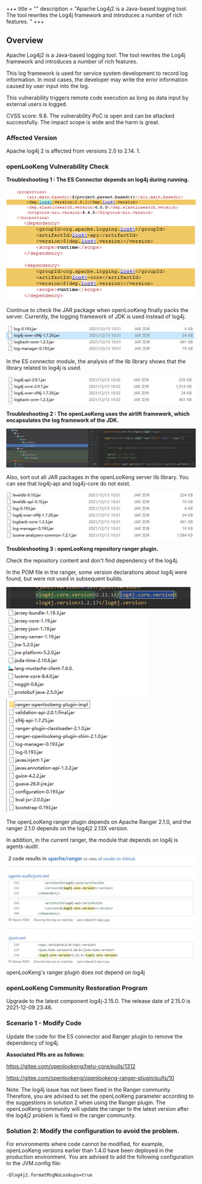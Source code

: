 +++
title = ""
description = "Apache Log4j2 is a Java-based logging tool. The tool rewrites the Log4j framework and introduces a number of rich features. "
+++

## Overview

Apache Log4j2 is a Java-based logging tool. The tool rewrites the Log4j framework and introduces a number of rich features.

This log framework is used for service system development to record log information. In most cases, the developer may write the error information caused by user input into the log.

This vulnerability triggers remote code execution as long as data input by external users is logged.

CVSS score: 9.8. The vulnerability PoC is open and can be attacked successfully. The impact scope is wide and the harm is great.



### Affected Version

Apache log4j 2 is affected from versions 2.0 to 2.14. 1.


### openLooKeng Vulnerability Check

**Troubleshooting 1 : The ES Connector depends on log4j during running.**

<img src='./1.png' alt='' />
<img src='./2.png' alt='' />

Continue to check the JAR package when openLooKeng finally packs the server. Currently, the logging framework of JDK is used instead of log4j.

<img src='./3.jpeg' alt='' />

In the ES connector module, the analysis of the lib library shows that the library related to log4j is used.

<img src='./4.jpeg' alt='' />

**Troubleshooting 2 : The openLooKeng uses the airlift framework, which encapsulates the log framework of the JDK.** 

<img src='./5.jpeg' alt='' />

Also, sort out all JAR packages in the openLooKeng server lib library. You can see that log4j-api and log4j-core do not exist.

<img src='./6.jpeg' alt='' />

**Troubleshooting 3 : openLooKeng repository ranger plugin.**

Check the repository content and don't find dependency of the log4j.

In the POM file in the ranger, some version declarations about log4j were found, but were not used in subsequent builds.

<img src='./7.png' alt='' />

<img src='./8.png' alt='' />

<img src='./9.png' alt='' />

The openLooKeng ranger plugin depends on Apache Ranger 2.1.0, and the ranger 2.1.0 depends on the log4j2 2.13X version.

In addition, in the current ranger, the module that depends on log4j is agents-audit.

<img src='./10.jpeg' alt='' />

openLooKeng's ranger plugin does not depend on log4j


### openLooKeng Community Restoration Program

Upgrade to the latest component log4j-2.15.0. The release date of 2.15.0 is 2021-12-09 23:46.

### Scenario 1 - Modify Code

Update the code for the ES connector and Ranger plugin to remove the dependency of log4j.

**Associated PRs are as follows:** 

<https://gitee.com/openlookeng/hetu-core/pulls/1312>

<https://gitee.com/openlookeng/openlookeng-ranger-plugin/pulls/10>

Note: The log4j issue has not been fixed in the Ranger community. Therefore, you are advised to set the openLooKeng parameter according to the suggestions in solution 2 when using the Ranger plugin. The openLooKeng community will update the ranger to the latest version after the log4j2 problem is fixed in the ranger community. 

### Solution 2: Modify the configuration to avoid the problem.

For environments where code cannot be modified, for example, openLooKeng versions earlier than 1.4.0 have been deployed in the production environment. You are advised to add the following configuration to the JVM.config file:

    -Dlog4j2.formatMsgNoLookups=true











